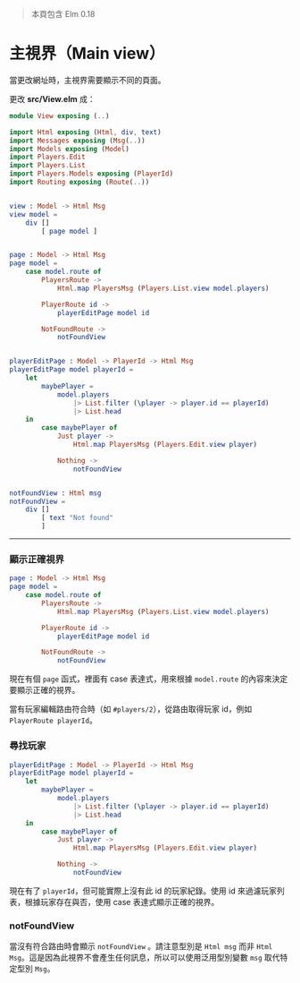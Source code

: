 > 本頁包含 Elm 0.18

# 主視界（Main view）

當更改網址時，主視界需要顯示不同的頁面。

更改 __src/View.elm__ 成：

```elm
module View exposing (..)

import Html exposing (Html, div, text)
import Messages exposing (Msg(..))
import Models exposing (Model)
import Players.Edit
import Players.List
import Players.Models exposing (PlayerId)
import Routing exposing (Route(..))


view : Model -> Html Msg
view model =
    div []
        [ page model ]


page : Model -> Html Msg
page model =
    case model.route of
        PlayersRoute ->
            Html.map PlayersMsg (Players.List.view model.players)

        PlayerRoute id ->
            playerEditPage model id

        NotFoundRoute ->
            notFoundView


playerEditPage : Model -> PlayerId -> Html Msg
playerEditPage model playerId =
    let
        maybePlayer =
            model.players
                |> List.filter (\player -> player.id == playerId)
                |> List.head
    in
        case maybePlayer of
            Just player ->
                Html.map PlayersMsg (Players.Edit.view player)

            Nothing ->
                notFoundView


notFoundView : Html msg
notFoundView =
    div []
        [ text "Not found"
        ]
```

---

### 顯示正確視界

```elm
page : Model -> Html Msg
page model =
    case model.route of
        PlayersRoute ->
            Html.map PlayersMsg (Players.List.view model.players)

        PlayerRoute id ->
            playerEditPage model id

        NotFoundRoute ->
            notFoundView
```

現在有個 `page` 函式，裡面有 case 表達式，用來根據 `model.route` 的內容來決定要顯示正確的視界。

當有玩家編輯路由符合時（如 `#players/2`），從路由取得玩家 id，例如 `PlayerRoute playerId`。

### 尋找玩家

```elm
playerEditPage : Model -> PlayerId -> Html Msg
playerEditPage model playerId =
    let
        maybePlayer =
            model.players
                |> List.filter (\player -> player.id == playerId)
                |> List.head
    in
        case maybePlayer of
            Just player ->
                Html.map PlayersMsg (Players.Edit.view player)

            Nothing ->
                notFoundView
```

現在有了 `playerId`，但可能實際上沒有此 id 的玩家紀錄。使用 id 來過濾玩家列表，根據玩家存在與否，使用 case 表達式顯示正確的視界。

### notFoundView

當沒有符合路由時會顯示 `notFoundView` 。請注意型別是 `Html msg` 而非 `Html Msg`。這是因為此視界不會產生任何訊息，所以可以使用泛用型別變數 `msg` 取代特定型別 `Msg`。
